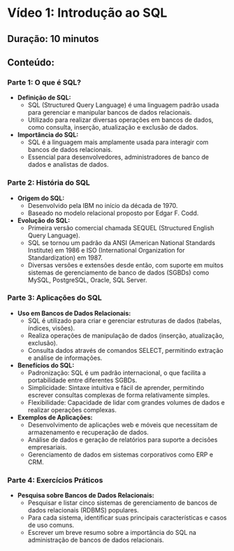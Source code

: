 # Vídeo 1: Introdução ao SQL

## Duração: 10 minutos

## Conteúdo:

### Parte 1: O que é SQL?
- **Definição de SQL:**
  - SQL (Structured Query Language) é uma linguagem padrão usada para gerenciar e manipular bancos de dados relacionais.
  - Utilizado para realizar diversas operações em bancos de dados, como consulta, inserção, atualização e exclusão de dados.
- **Importância do SQL:**
  - SQL é a linguagem mais amplamente usada para interagir com bancos de dados relacionais.
  - Essencial para desenvolvedores, administradores de banco de dados e analistas de dados.

### Parte 2: História do SQL
- **Origem do SQL:**
  - Desenvolvido pela IBM no início da década de 1970.
  - Baseado no modelo relacional proposto por Edgar F. Codd.
- **Evolução do SQL:**
  - Primeira versão comercial chamada SEQUEL (Structured English Query Language).
  - SQL se tornou um padrão da ANSI (American National Standards Institute) em 1986 e ISO (International Organization for Standardization) em 1987.
  - Diversas versões e extensões desde então, com suporte em muitos sistemas de gerenciamento de banco de dados (SGBDs) como MySQL, PostgreSQL, Oracle, SQL Server.

### Parte 3: Aplicações do SQL
- **Uso em Bancos de Dados Relacionais:**
  - SQL é utilizado para criar e gerenciar estruturas de dados (tabelas, índices, visões).
  - Realiza operações de manipulação de dados (inserção, atualização, exclusão).
  - Consulta dados através de comandos SELECT, permitindo extração e análise de informações.
- **Benefícios do SQL:**
  - Padronização: SQL é um padrão internacional, o que facilita a portabilidade entre diferentes SGBDs.
  - Simplicidade: Sintaxe intuitiva e fácil de aprender, permitindo escrever consultas complexas de forma relativamente simples.
  - Flexibilidade: Capacidade de lidar com grandes volumes de dados e realizar operações complexas.
- **Exemplos de Aplicações:**
  - Desenvolvimento de aplicações web e móveis que necessitam de armazenamento e recuperação de dados.
  - Análise de dados e geração de relatórios para suporte a decisões empresariais.
  - Gerenciamento de dados em sistemas corporativos como ERP e CRM.

### Parte 4: Exercícios Práticos
- **Pesquisa sobre Bancos de Dados Relacionais:**
  - Pesquisar e listar cinco sistemas de gerenciamento de bancos de dados relacionais (RDBMS) populares.
  - Para cada sistema, identificar suas principais características e casos de uso comuns.
  - Escrever um breve resumo sobre a importância do SQL na administração de bancos de dados relacionais.
